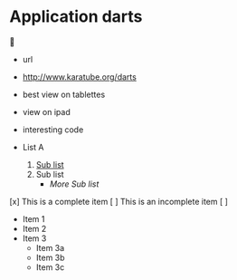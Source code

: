 
# Application darts

:dart:

- url
- http://www.karatube.org/darts



- best view on tablettes

- view on ipad

- interesting code

- List A
	1. [Sub list](https://yhatt.github.io/marp/)
	1. Sub list
		- _More Sub list_

[x] This is a complete item
[ ] This is an incomplete item
[ ] 

* Item 1
* Item 2
* Item 3
  * Item 3a
  * Item 3b
  * Item 3c
